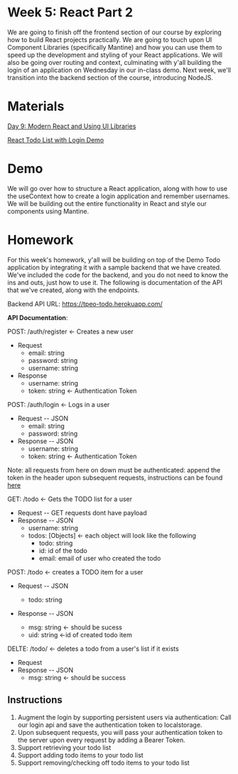 # Week 5: React Part 2

We are going to finish off the frontend section of our course by exploring how to build React projects practically. We are going to touch upon UI Component Libraries (specifically Mantine) and how you can use them to speed up the development and styling of your React applications. We will also be going over routing and context, culminating with y'all building the login of an application on Wednesday in our in-class demo. Next week, we'll transition into the backend section of the course, introducing NodeJS.

# Materials

[Day 9: Modern React and Using UI Libraries](https://docs.google.com/presentation/d/12pDClMCPLL9ACW6-LJJjns93Hb8JeUYaWaelsSbQcFY/edit#slide=id.gfdad69bcc6_1_64)

[React Todo List with Login Demo](https://codesandbox.io/s/to-do-mantine-complete-forked-bz9lx3?file=/src/App.js)

# Demo

We will go over how to structure a React application, along with how to use the useContext how to create a login application and remember usernames. We will be building out the entire functionality in React and style our components using Mantine.

# Homework

For this week's homework, y'all will be building on top of the Demo Todo application by integrating it with a sample backend that we have created. We've included the code for the backend, and you do not need to know the ins and outs, just how to use it. The following is documentation of the API that we've created, along with the endpoints.

Backend API URL: https://tpeo-todo.herokuapp.com/

**API Documentation**:

POST: /auth/register <- Creates a new user

- Request
  - email: string
  - password: string
  - username: string
- Response
  - username: string
  - token: string <- Authentication Token

POST: /auth/login <- Logs in a user

- Request -- JSON
  - email: string
  - password: string
- Response -- JSON
  - username: string
  - token: string <- Authentication Token

Note: all requests from here on down must be authenticated: append the token in the header upon subsequent requests, instructions can be found [here](https://reqbin.com/code/javascript/ricgaie0/javascript-fetch-api-example#:~:text=Sending%20HTTP%20Headers%20with%20Fetch%20API%20Request)

GET: /todo <- Gets the TODO list for a user

- Request -- GET requests dont have payload
- Response -- JSON
  - username: string
  - todos: [Objects] <- each object will look like the following
    - todo: string
    - id: id of the todo
    - email: email of user who created the todo

POST: /todo <- creates a TODO item for a user

- Request -- JSON

  - todo: string

- Response -- JSON
  - msg: string <- should be sucess
  - uid: string <-id of created todo item

DELTE: /todo/<id> <- deletes a todo from a user's list if it exists

- Request
- Response -- JSON
  - msg: string <- should be success

## Instructions

1. Augment the login by supporting persistent users via authentication: Call our login api and save the authentication token to localstorage.
2. Upon subsequent requests, you will pass your authentication token to the server upon every request by adding a Bearer Token.
3. Support retrieving your todo list
4. Support adding todo items to your todo list
5. Support removing/checking off todo items to your todo list
